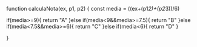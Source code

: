 function calculaNota(ex, p1, p2) {
const media = ((ex+(p1*2)+(p2*3))/6) 

if(media>=9){
  return "A"
}else if(media<9&&media>=7.5){
  return "B"
}else if(media<7.5&&media>=6){
  return "C"
}else if(media<6){
  return "D"
}

}